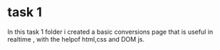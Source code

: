 # task 1
In this task 1 folder i created a basic conversions page that is useful in realtime , with the helpof html,css and DOM js.
